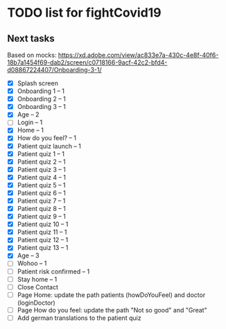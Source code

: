 # TODO list for fightCovid19

## Next tasks

Based on mocks:
https://xd.adobe.com/view/ac833e7a-430c-4e8f-40f6-18b7a1454f69-dab2/screen/c0718166-9acf-42c2-bfd4-d08867224407/Onboarding-3-1/

- [X] Splash screen
- [X] Onboarding 1 – 1
- [X] Onboarding 2 – 1
- [X] Onboarding 3 – 1
- [X] Age – 2
- [ ] Login – 1
- [X] Home – 1
- [X] How do you feel? – 1
- [X] Patient quiz launch – 1
- [X] Patient quiz 1 – 1
- [X] Patient quiz 2 – 1
- [X] Patient quiz 3 – 1
- [X] Patient quiz 4 – 1
- [X] Patient quiz 5 – 1
- [X] Patient quiz 6 – 1
- [X] Patient quiz 7 – 1
- [X] Patient quiz 8 – 1
- [X] Patient quiz 9 – 1
- [X] Patient quiz 10 – 1
- [X] Patient quiz 11 – 1
- [X] Patient quiz 12 – 1
- [X] Patient quiz 13 – 1
- [X] Age – 3
- [ ] Wohoo – 1
- [ ] Patient risk confirmed – 1
- [ ] Stay home – 1
- [ ] Close Contact
- [ ] Page Home: update the path patients (howDoYouFeel) and doctor (loginDoctor)
- [ ] Page How do you feel: update the path "Not so good" and "Great"
- [ ] Add german translations to the patient quiz
